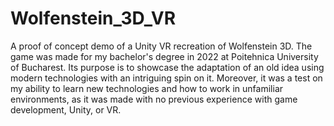 # Wolfenstein_3D_VR
A proof of concept demo of a Unity VR recreation of Wolfenstein 3D.
The game was made for my bachelor's degree in 2022 at Poitehnica University of Bucharest. 
Its purpose is to showcase the adaptation of an old idea using modern technologies with an intriguing spin on it. 
Moreover, it was a test on my ability to learn new technologies and how to work in unfamiliar environments, as it was made with no previous experience with game development, Unity, or VR.
